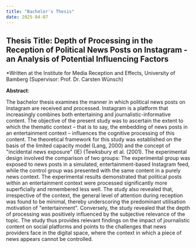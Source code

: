 ```yaml
---
title: "Bachelor's Thesis"
date: 2025-04-07
---
```


## Thesis Title: Depth of Processing in the Reception of Political News Posts on Instagram - an Analysis of Potential Influencing Factors

*Written at the Institute for Media Reception and Effects, University of Bamberg (Supervisor: Prof. Dr. Carsten Wünsch)

**Abstract**:

The bachelor thesis examines the manner in which political news posts on Instagram are received and processed. Instagram is a platform that increasingly combines both entertaining and journalistic-informative content. The objective of the present study was to ascertain the extent to which the thematic context – that is to say, the embedding of news posts in an entertainment context – influences the cognitive processing of this content. The theoretical framework for this study was established on the basis of the limited capacity model (Lang, 2000) and the concept of "incidental news exposure" (IE) (Tewksbury et al. (2001). The experimental design involved the comparison of two groups: The experimental group was exposed to news posts in a simulated, entertainment-based Instagram feed, while the control group was presented with the same content in a purely news context. The experimental results demonstrated that political posts within an entertainment context were processed significantly more superficially and remembered less well. The study also revealed that, irrespective of the context, the general level of attention during reception was found to be minimal, thereby underscoring the predominant utilisation motivation of "entertainment". Conversely, the study revealed that the depth of processing was positively influenced by the subjective relevance of the topic. The study thus provides relevant findings on the impact of journalistic content on social platforms and points to the challenges that news providers face in the digital space, where the context in which a piece of news appears cannot be controlled.
